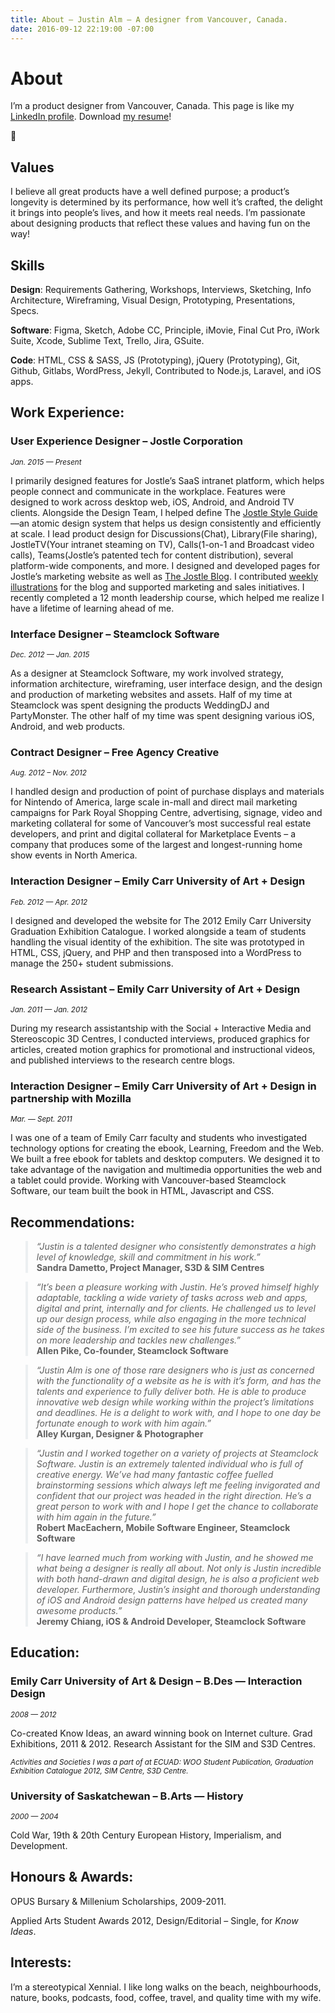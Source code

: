```yaml
---
title: About — Justin Alm — A designer from Vancouver, Canada.
date: 2016-09-12 22:19:00 -07:00
---
```


<div class="mw-900  bp1-u-textAlign-center  u-mar-auto  u-mar-b05">
    <h1 class="u-noMargin  u-mar-b01">About</h1>
    <p class="as-h3">I’m a product designer from Vancouver, Canada. This page is like my <a href="https://www.linkedin.com/in/justin-alm-8611b412/">LinkedIn profile</a>. Download <a href="/uploads/justin-alm-resume.pdf" title="Resume of Justin Alm">my resume</a>!</p>
    <p class="as-h3  u-textAlign-center  u-mar-b05">🙇</p>
</div>

## __Values__

I believe all great products have a well defined purpose; a product’s longevity is determined by its performance, how well it’s crafted, the delight it brings into people’s lives, and how it meets real needs. I’m passionate about designing products that reflect these values and having fun on the way!

## __Skills__

__Design__: Requirements Gathering, Workshops, Interviews, Sketching, Info Architecture, Wireframing, Visual Design, Prototyping, Presentations, Specs.

__Software__: Figma, Sketch, Adobe CC, Principle, iMovie, Final Cut Pro, iWork Suite, Xcode, Sublime Text, Trello, Jira, GSuite.

__Code__: HTML, CSS & SASS, JS (Prototyping), jQuery (Prototyping), Git, Github, Gitlabs, WordPress, Jekyll, Contributed to Node.js, Laravel, and iOS apps.

## __Work Experience__:

### User Experience Designer – Jostle Corporation

<sup>_Jan. 2015 — Present_</sup>

I primarily designed features for Jostle’s SaaS intranet platform, which helps people connect and communicate in the workplace. Features were designed to work across desktop web, iOS, Android, and Android TV clients. Alongside the Design Team, I helped define The [Jostle Style Guide](/work/the-jostle-style-guide/)—an atomic design system that helps us design consistently and efficiently at scale. I lead product design for Discussions(Chat), Library(File sharing), JostleTV(Your intranet steaming on TV), Calls(1-on-1 and Broadcast video calls), Teams(Jostle’s patented tech for content distribution), several platform-wide components, and more. I designed and developed pages for Jostle’s marketing website as well as [The Jostle Blog](/work/the-jostle-blog/). I contributed [weekly illustrations](/work/jostle-illustrations/) for the blog and supported marketing and sales initiatives. I recently completed a 12 month leadership course, which helped me realize I have a lifetime of learning ahead of me.

### Interface Designer – Steamclock Software

<sup>_Dec. 2012 — Jan. 2015_</sup>

As a designer at Steamclock Software, my work involved strategy, information architecture, wireframing, user interface design, and the design and production of marketing websites and assets. Half of my time at Steamclock was spent designing the products WeddingDJ and PartyMonster. The other half of my time was spent designing various iOS, Android, and web products.

### Contract Designer – Free Agency Creative

<sup>_Aug. 2012 – Nov. 2012_</sup>

I handled design and production of point of purchase displays and materials for Nintendo of America, large scale in-mall and direct mail marketing campaigns for Park Royal Shopping Centre, advertising, signage, video and marketing collateral for some of Vancouver’s most successful real estate developers, and print and digital collateral for Marketplace Events – a company that produces some of the largest and longest-running home show events in North America.

### Interaction Designer – Emily Carr University of Art + Design

<sup>_Feb. 2012 — Apr. 2012_</sup>

I designed and developed the website for The 2012 Emily Carr University Graduation Exhibition Catalogue. I worked alongside a team of students handling the visual identity of the exhibition. The site was prototyped in HTML, CSS, jQuery, and PHP and then transposed into a WordPress to manage the 250+ student submissions.

### Research Assistant – Emily Carr University of Art + Design

<sup>_Jan. 2011 — Jan. 2012_</sup>

During my research assistantship with the Social + Interactive Media and Stereoscopic 3D Centres, I conducted interviews, produced graphics for articles, created motion graphics for promotional and instructional videos, and published interviews to the research centre blogs.

### Interaction Designer – Emily Carr University of Art + Design in partnership with Mozilla

<sup>_Mar. — Sept. 2011_</sup>

I was one of a team of Emily Carr faculty and students who investigated technology options for creating the ebook, Learning, Freedom and the Web. We built a free ebook for tablets and desktop computers. We designed it to take advantage of the navigation and multimedia opportunities the web and a tablet could provide. Working with Vancouver-based Steamclock Software, our team built the book in HTML, Javascript and CSS.

## __Recommendations__:


<blockquote class="u-noMargin  u-mar-t03  u-mar-b05  u-pad-l03  as-h5 c-grey03" style="border-left: 4px solid #eceff1;"><em>“Justin is a talented designer who consistently demonstrates a high level of knowledge, skill and commitment in his work.”</em><br><span class="as-h6"><strong>Sandra Dametto, Project Manager, S3D & SIM Centres</strong></span></blockquote>

<blockquote class="u-noMargin  u-mar-t03  u-mar-b05  u-pad-l03  as-h5 c-grey03" style="border-left: 4px solid #eceff1;"><em>“It’s been a pleasure working with Justin. He’s proved himself highly adaptable, tackling a wide variety of tasks across web and apps, digital and print, internally and for clients. He challenged us to level up our design process, while also engaging in the more technical side of the business. I’m excited to see his future success as he takes on more leadership and tackles new challenges.”</em><br><span class="as-h6"><strong>Allen Pike, Co-founder, Steamclock Software</strong></span></blockquote>

<blockquote class="u-noMargin  u-mar-t03  u-mar-b05  u-pad-l03  as-h5 c-grey03" style="border-left: 4px solid #eceff1;"><em>“Justin Alm is one of those rare designers who is just as concerned with the functionality of a website as he is with it’s form, and has the talents and experience to fully deliver both. He is able to produce innovative web design while working within the project’s limitations and deadlines. He is a delight to work with, and I hope to one day be fortunate enough to work with him again.”</em><br><span class="as-h6"><strong>Alley Kurgan, Designer & Photographer</strong></span></blockquote>

<blockquote class="u-noMargin  u-mar-t03  u-mar-b05  u-pad-l03  as-h5 c-grey03" style="border-left: 4px solid #eceff1;"><em>“Justin and I worked together on a variety of projects at Steamclock Software. Justin is an extremely talented individual who is full of creative energy. We’ve had many fantastic coffee fuelled brainstorming sessions which always left me feeling invigorated and confident that our project was headed in the right direction. He’s a great person to work with and I hope I get the chance to collaborate with him again in the future.”</em><br><span class="as-h6"><strong>Robert MacEachern, Mobile Software Engineer, Steamclock Software</strong></span></blockquote>

<blockquote class="u-noMargin  u-mar-t03  u-mar-b05  u-pad-l03  as-h5 c-grey03" style="border-left: 4px solid #eceff1;"><em>“I have learned much from working with Justin, and he showed me what being a designer is really all about. Not only is Justin incredible with both hand-drawn and digital design, he is also a proficient web developer. Furthermore, Justin’s insight and thorough understanding of iOS and Android design patterns have helped us created many awesome products.”</em><br><span class="as-h6"><strong>Jeremy Chiang, iOS & Android Developer, Steamclock Software</strong></span></blockquote>

## __Education__:

### Emily Carr University of Art & Design – B.Des — Interaction Design

<sup>_2008 — 2012_</sup>

Co-created Know Ideas, an award winning book on Internet culture. Grad Exhibitions, 2011 & 2012. Research Assistant for the SIM and S3D Centres.

<sup>_Activities and Societies I was a part of at ECUAD: WOO Student Publication, Graduation Exhibition Catalogue 2012, SIM Centre, S3D Centre._</sup>

### University of Saskatchewan – B.Arts — History

<sup>_2000 — 2004_</sup>

Cold War, 19th & 20th Century European History, Imperialism, and Development.

## __Honours & Awards__:

OPUS Bursary & Millenium Scholarships, 2009-2011.

Applied Arts Student Awards 2012, Design/Editorial – Single, for _Know Ideas_.

## __Interests__:

I’m a stereotypical Xennial. I like long walks on the beach, neighbourhoods, nature, books, podcasts, food, coffee, travel, and quality time with my wife.

<div class="u-mar-b05">&nbsp;</div>